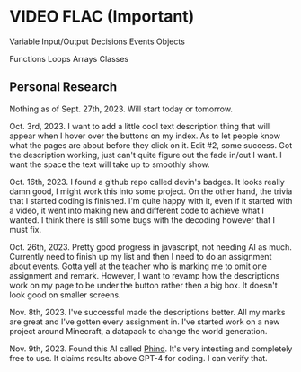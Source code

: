 # VIDEO FLAC (Important)

Variable
Input/Output
Decisions
Events
Objects

Functions
Loops
Arrays
Classes

## Personal Research

Nothing as of Sept. 27th, 2023. Will start today or tomorrow.

Oct. 3rd, 2023. I want to add a little cool text description thing that will appear when I hover over the buttons on my index. As to let people know what the pages are about before they click on it.
Edit #2, some success. Got the description working, just can't quite figure out the fade in/out I want. I want the space the text will take up to smoothly show.

Oct. 16th, 2023. I found a github repo called devin's badges. It looks really damn good, I might work this into some project. On the other hand, the trivia that I started coding is finished. I'm quite happy with it, even if it started with a video, it went into making new and different code to achieve what I wanted. I think there is still some bugs with the decoding however that I must fix.

Oct. 26th, 2023. Pretty good progress in javascript, not needing AI as much. Currently need to finish up my list and then I need to do an assignment about events. Gotta yell at the teacher who is marking me to omit one assignment and remark. However, I want to revamp how the descriptions work on my page to be under the button rather then a big box. It doesn't look good on smaller screens.

Nov. 8th, 2023. I've successful made the descriptions better. All my marks are great and I've gotten every assignment in. I've started work on a new project around Minecraft, a datapack to change the world generation.

Nov. 9th, 2023. Found this AI called [Phind](phind.com). It's very intesting and completely free to use. It claims results above GPT-4 for coding. I can verify that.